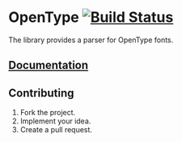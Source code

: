 # OpenType [![Build Status][travis-svg]][travis-url]

The library provides a parser for OpenType fonts.

## [Documentation][docs]

## Contributing

1. Fork the project.
2. Implement your idea.
3. Create a pull request.

[travis-svg]: https://travis-ci.org/stainless-steel/opentype.svg?branch=master
[travis-url]: https://travis-ci.org/stainless-steel/opentype
[docs]: https://stainless-steel.github.io/opentype
